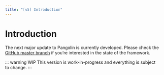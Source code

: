 ```yaml
---
title: "[v5] Introduction"
---
```


# Introduction

The next major update to Pangolin is currently developed. Please check the [GitHub master branch](https://github.com/pangolinjs/core) if you’re interested in the state of the framework.

::: warning WIP
This version is work-in-progress and everything is subject to change.
:::
